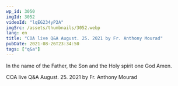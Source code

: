 ```yaml
---
wp_id: 3050
imgId: 3052
videoId: "lqEG234yP2A"
imgSrc: /assets/thumbnails/3052.webp
lang: en
title: "COA live Q&A August. 25. 2021 by Fr. Anthony Mourad"
pubDate: 2021-08-26T23:34:50
tags: ["q&a"]
---
```


<p>In the name of the Father, the Son and the Holy spirit one God Amen.</p>
<p>COA live Q&amp;A August. 25. 2021 by Fr. Anthony Mourad</p>
